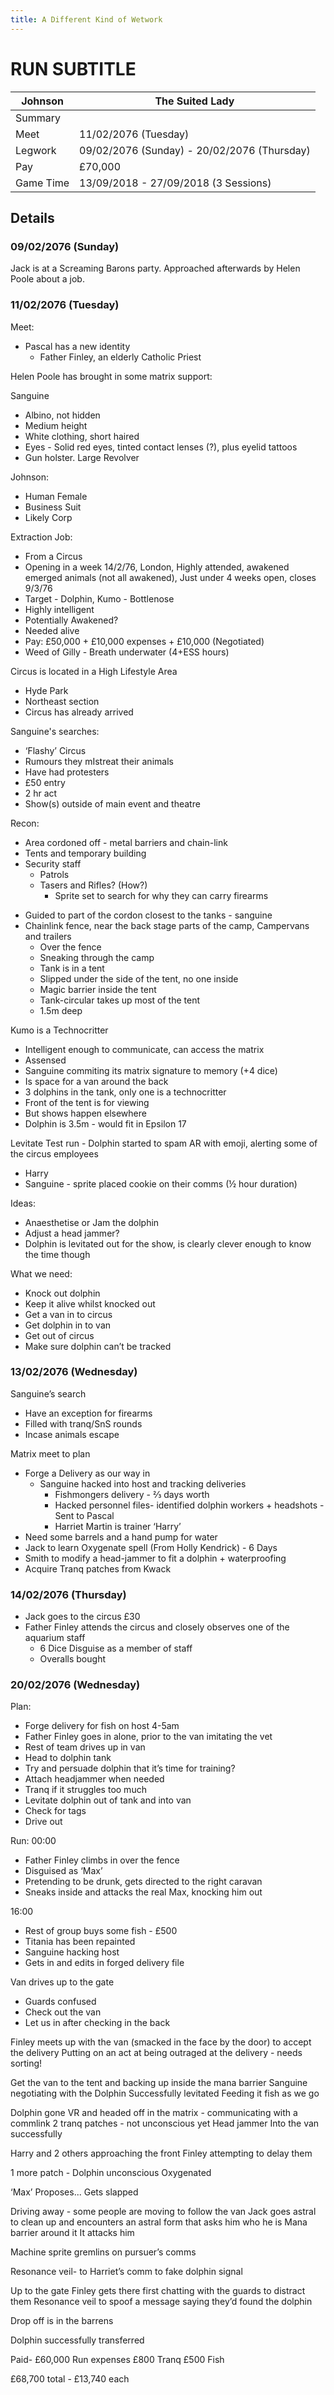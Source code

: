```yaml
---
title: A Different Kind of Wetwork
---
```


# RUN SUBTITLE

| Johnson   | The Suited Lady                             |
| --------- | ------------------------------------------- |
| Summary   |                                             |
| Meet      | 11/02/2076 (Tuesday)                        |
| Legwork   | 09/02/2076 (Sunday) - 20/02/2076 (Thursday) |
| Pay       | £70,000                                     |
| Game Time | 13/09/2018 - 27/09/2018 (3 Sessions)        |

## Details

### 09/02/2076 (Sunday)

Jack is at a Screaming Barons party. Approached afterwards by Helen Poole about a job.

### 11/02/2076 (Tuesday)

Meet:
- Pascal has a new identity
	- Father Finley, an elderly Catholic Priest

Helen Poole has brought in some matrix support:

Sanguine
- Albino, not hidden
- Medium height
- White clothing, short haired
- Eyes - Solid red eyes, tinted contact lenses (?), plus eyelid tattoos
- Gun holster. Large Revolver

Johnson:
- Human Female
- Business Suit
- Likely Corp

Extraction Job:
- From a Circus
- Opening in a week 14/2/76, London, Highly attended, awakened emerged animals (not all awakened), Just under 4 weeks open, closes 9/3/76
- Target - Dolphin, Kumo - Bottlenose
- Highly intelligent
- Potentially Awakened?
- Needed alive
- Pay: £50,000 + £10,000 expenses + £10,000 (Negotiated)
- Weed of Gilly - Breath underwater (4+ESS hours)

Circus is located in a High Lifestyle Area
- Hyde Park
- Northeast section
- Circus has already arrived

Sanguine's searches:
- ‘Flashy’ Circus
- Rumours they mIstreat their animals
- Have had protesters
- £50 entry
- 2 hr act
- Show(s) outside of main event and theatre

Recon:
- Area cordoned off - metal  barriers and chain-link
- Tents and temporary building
- Security staff
	- Patrols
	- Tasers and Rifles? (How?)
		- Sprite set to search for why they can carry firearms

<!-- -->

- Guided to part of the cordon closest to the tanks - sanguine
- Chainlink fence, near the back stage parts of the camp, Campervans and trailers
	- Over the fence
	- Sneaking through the camp
	- Tank is in a tent
	- Slipped under the side of the tent, no one inside
	- Magic barrier inside the tent
	- Tank-circular takes up most of the tent
	- 1.5m deep

Kumo is a Technocritter
- Intelligent enough to communicate, can access the matrix
- Assensed
- Sanguine commiting its matrix signature to memory (+4 dice)
- Is space for a van around the back
- 3 dolphins in the tank, only one is a technocritter
- Front of the tent is for viewing
- But shows happen elsewhere
- Dolphin is 3.5m - would fit in Epsilon 17

Levitate Test run - Dolphin started to spam AR with emoji, alerting some of the circus employees
- Harry
- Sanguine - sprite placed cookie on their comms (½ hour duration)

Ideas:
- Anaesthetise or Jam the dolphin
- Adjust a head jammer?
- Dolphin is levitated out for the show, is clearly clever enough to know the time though

What we need:
- Knock out dolphin
- Keep it alive whilst knocked out
- Get a van in to circus
- Get dolphin in to van
- Get out of circus
- Make sure dolphin can’t be tracked

### 13/02/2076 (Wednesday)

Sanguine’s search
- Have an exception for firearms
- Filled with tranq/SnS rounds
- Incase animals escape

Matrix meet to plan
- Forge a Delivery as our way in
	- Sanguine hacked into host and tracking deliveries
		- Fishmongers delivery - ⅔ days worth
		- Hacked personnel files- identified dolphin workers + headshots - Sent to Pascal
		- Harriet Martin is trainer ‘Harry’
- Need some barrels and a hand pump for water
- Jack to learn Oxygenate spell (From Holly Kendrick) - 6 Days
- Smith to modify a head-jammer to fit a dolphin + waterproofing
- Acquire Tranq patches from Kwack

### 14/02/2076 (Thursday)

- Jack goes to the circus £30
- Father Finley attends the circus and closely observes one of the aquarium staff
	- 6 Dice Disguise as a member of staff
	- Overalls bought

### 20/02/2076 (Wednesday)

Plan:
- Forge delivery for fish on host 4-5am
- Father Finley goes in alone, prior to the van imitating the vet
- Rest of team drives up in van
- Head to dolphin tank
- Try and persuade dolphin that it’s time for training?
- Attach headjammer when needed
- Tranq if it struggles too much
- Levitate dolphin out of tank and into van
- Check for tags
- Drive out

Run:
00:00
- Father Finley climbs in over the fence
- Disguised as ‘Max’
- Pretending to be drunk, gets directed to the right caravan
- Sneaks inside and attacks the real Max, knocking him out

16:00
- Rest of group buys some fish - £500
- Titania has been repainted
- Sanguine hacking host
- Gets in and edits in forged delivery file

Van drives up to the gate
- Guards confused
- Check out the van
- Let us in after checking in the back

Finley meets up with the van (smacked in the face by the door) to accept the delivery
Putting on an act at being outraged at the delivery - needs sorting!

Get the van to the tent and backing up inside the mana barrier
Sanguine negotiating with the Dolphin
Successfully levitated
Feeding it fish as we go

Dolphin gone VR and headed off in the matrix - communicating with a commlink
2 tranq patches - not unconscious yet
Head jammer
Into the van successfully

Harry and 2 others approaching the front
Finley attempting to delay them

1 more patch - Dolphin unconscious
Oxygenated

‘Max’ Proposes...
Gets slapped

Driving away - some people are moving to follow the van
Jack goes astral to clean up and encounters an astral form that asks him who he is
Mana barrier around it
It attacks him

Machine sprite gremlins on pursuer’s comms

Resonance veil- to Harriet’s comm to fake dolphin signal

Up to the gate
Finley gets there first chatting with the guards to distract them
Resonance veil to spoof a message saying they’d found the dolphin

Drop off is in the barrens

Dolphin successfully transferred

Paid- £60,000
Run expenses
£800 Tranq
£500 Fish

£68,700 total - £13,740 each
